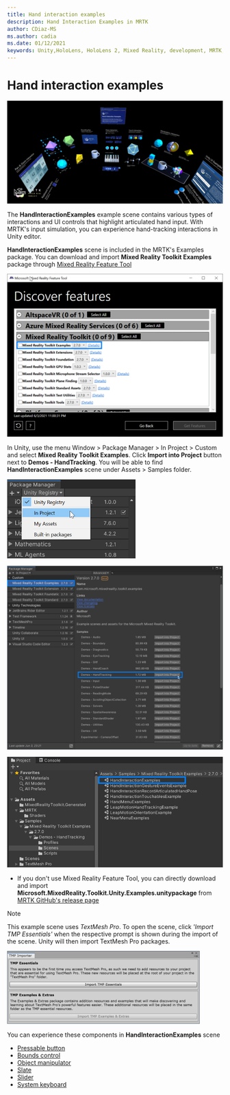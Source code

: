 ```yaml
---
title: Hand interaction examples
description: Hand Interaction Examples in MRTK
author: CDiaz-MS
ms.author: cadia
ms.date: 01/12/2021
keywords: Unity,HoloLens, HoloLens 2, Mixed Reality, development, MRTK, Hand Interactions, Bounds Control, Pressable Buttons,
---
```


# Hand interaction examples

![Hand Interaction Examples 1](../images/hand-interaction-examples/MRTK_HandInteractionExamples.png)

The **HandInteractionExamples** example scene contains various types of interactions and UI controls that highlight articulated hand input. With MRTK's input simulation, you can experience hand-tracking interactions in Unity editor. 

**HandInteractionExamples** scene is included in the MRTK's Examples package. You can download and import **Mixed Reality Toolkit Examples** package through [Mixed Reality Feature Tool](/windows/mixed-reality/develop/unity/welcome-to-mr-feature-tool)

<img src="../images/hand-interaction-examples/MRTK_Examples_Package_MRFT.png" width="550" alt="Example Package 1"><br/>

In Unity, use the menu Window > Package Manager > In Project > Custom and select **Mixed Reality Toolkit Examples**. Click **Import into Project** button next to **Demos - HandTracking**. You will be able to find **HandInteractionExamples** scene under Assets > Samples folder.

<img src="../images/hand-interaction-examples/MRTK_Examples_Package_2.png" width="300" alt="Example Package 2"><br/>

<img src="../images/hand-interaction-examples/MRTK_Examples_Package_3.png" width="650" alt="Example Package 3"><br/>

<img src="../images/hand-interaction-examples/MRTK_Examples_Package_4.png" width="650" alt="Example Package 4"><br/>

* If you don't use Mixed Reality Feature Tool, you can directly download and import **Microsoft.MixedReality.Toolkit.Unity.Examples.unitypackage** from [MRTK GitHub's release page](https://github.com/microsoft/MixedRealityToolkit-Unity/releases)

> [!NOTE]
> This example scene uses *TextMesh Pro*. To open the scene, click *'Import TMP Essentials'* when the respective prompt is shown during the import of the scene. Unity will then import TextMesh Pro packages.

<img src="../images/hand-interaction-examples/MRTK_Examples_TMP2.png" width="450" alt="Example TMP2">



You can experience these components in **HandInteractionExamples** scene

- [Pressable button](../ux-building-blocks/button.md)
- [Bounds control](../ux-building-blocks/bounds-control.md)
- [Object manipulator](../ux-building-blocks/object-manipulator.md)
- [Slate](../ux-building-blocks/slate.md)
- [Slider](../ux-building-blocks/sliders.md)
- [System keyboard](../ux-building-blocks/system-keyboard.md)
